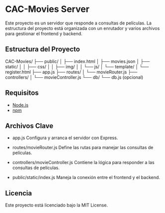 # CAC-Movies Server

Este proyecto es un servidor que responde a consultas de películas. La estructura del proyecto está organizada con un enrutador y varios archivos para gestionar el frontend y backend.

## Estructura del Proyecto

CAC-Movies/
├── public/
│ ├── index.html
│ ├── movies.json
│ ├── static/
│ │ ├── css/
│ │ ├── img/
│ │ └── js/
│ └── template/
│ └── register.html
├── app.js
├── routes/
│ └── movieRouter.js
├── controllers/
│ └── movieController.js
└── db/
└── db.js (opcional)


## Requisitos

- [Node.js](https://nodejs.org/)
- [npm](https://www.npmjs.com/)

## Archivos Clave
- app.js
Configura y arranca el servidor con Express.

- routes/movieRouter.js
Define las rutas para manejar las consultas de películas.

- controllers/movieController.js
Contiene la lógica para responder a las consultas de películas.

- public/static/index.js
Maneja la conexión entre el frontend y el backend.

## Licencia
Este proyecto está licenciado bajo la MIT License.
